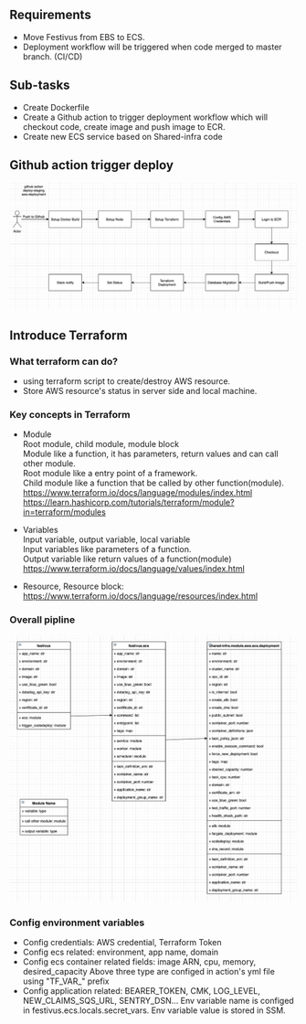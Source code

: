 ## Requirements
* Move Festivus from EBS to ECS.
* Deployment workflow will be triggered when code merged to master branch. (CI/CD)

## Sub-tasks
* Create Dockerfile
* Create a Github action to trigger deployment workflow which will checkout code, create image and push image to ECR.
* Create new ECS service based on Shared-infra code

## Github action trigger deploy  
![Component Diagram](images/workflow.png?raw=true)  

## Introduce Terraform
### What terraform can do?
* using terraform script to create/destroy AWS resource.
* Store AWS resource's status in server side and local machine.

### Key concepts in Terraform
* Module  
Root module, child module, module block  
Module like a function, it has parameters, return values and can call other module.  
Root module like a entry point of a framework.  
Child module like a function that be called by other function(module).  
https://www.terraform.io/docs/language/modules/index.html  
https://learn.hashicorp.com/tutorials/terraform/module?in=terraform/modules  

* Variables  
Input variable, output variable, local variable  
Input variables like parameters of a function.  
Output variable like return values of a function(module)  
https://www.terraform.io/docs/language/values/index.html

* Resource, Resource block:  
https://www.terraform.io/docs/language/resources/index.html  


### Overall pipline
![Component Diagram](images/func.png?raw=true)  

### Config environment variables
* Config credentials: AWS credential, Terraform Token
* Config ecs related: environment, app name, domain
* Config ecs container related fields: image ARN, cpu, memory, desired_capacity
Above three type are configed in action's yml file using "TF_VAR_" prefix
* Config application related: BEARER_TOKEN, CMK, LOG_LEVEL, NEW_CLAIMS_SQS_URL, SENTRY_DSN...
Env variable name is configed in festivus.ecs.locals.secret_vars. Env variable value is stored in SSM.
